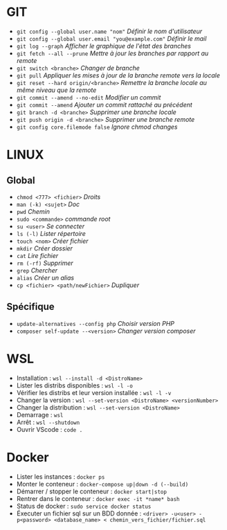 # GIT

- ```git config --global user.name "nom"``` *Définir le nom d'utilisateur*
- ```git config --global user.email "you@example.com"``` *Définir le mail*
- ```git log --graph``` *Afficher le graphique de l'état des branches*
- ```git fetch --all --prune``` *Mettre à jour les branches par rapport au remote*
- ```git switch <branche>``` *Changer de branche*
- ```git pull``` *Appliquer les mises à jour de la branche remote vers la locale*
- ```git reset --hard origin/<branche>``` *Remettre la branche locale au même niveau que la remote*
- ```git commit --amend --no-edit``` *Modifier un commit*
- ```git commit --amend``` *Ajouter un commit rattaché au précédent*
- ```git branch -d <branche>``` *Supprimer une branche locale*
- ```git push origin -d <branche>``` *Supprimer une branche remote*
- ```git config core.filemode false``` *Ignore chmod changes*

# LINUX
## Global
- ```chmod <777> <fichier>``` *Droits*
- ```man (-k) <sujet>``` *Doc*
- ```pwd```	*Chemin*
- ```sudo <commande>```	*commande root*
- ```su <user>``` *Se connecter*
- ```ls (-l)```	*Lister répertoire*
- ```touch <nom>```	*Créer fichier*
- ```mkdir``` *Créer dossier*
- ```cat```	*Lire fichier*
- ```rm (-rf)``` *Supprimer*
- ```grep``` *Chercher*
- ```alias``` *Créer un alias*
- ```cp <fichier> <path/newFichier>``` *Dupliquer*

## Spécifique
- ```update-alternatives --config php``` *Choisir version PHP*
- ```composer self-update --<version>``` *Changer version composer*

# WSL 

- Installation : ```wsl --install -d <DistroName>```
- Lister les distribs disponibles : ```wsl -l -o```
- Vérifier les distribs et leur version installée : ```wsl -l -v```
- Changer la version : ```wsl --set-version <DistroName> <versionNumber>```
- Changer la distribution : ```wsl --set-version <DistroName>```
- Demarrage : ```wsl```
- Arrêt : ```wsl --shutdown```
- Ouvrir VScode : ```code .```

# Docker
- Lister les instances : ```docker ps```  
- Monter le conteneur : ```docker-compose up|down -d (--build)```  
- Démarrer / stopper le conteneur : ```docker start|stop```  					
- Rentrer dans le conteneur : ```docker exec -it *name* bash```  
- Status de docker : ```sudo service docker status```  
- Éxecuter un fichier sql sur un BDD donnée : ```<driver> -u<user> -p<password> <database_name> < chemin_vers_fichier/fichier.sql```  

